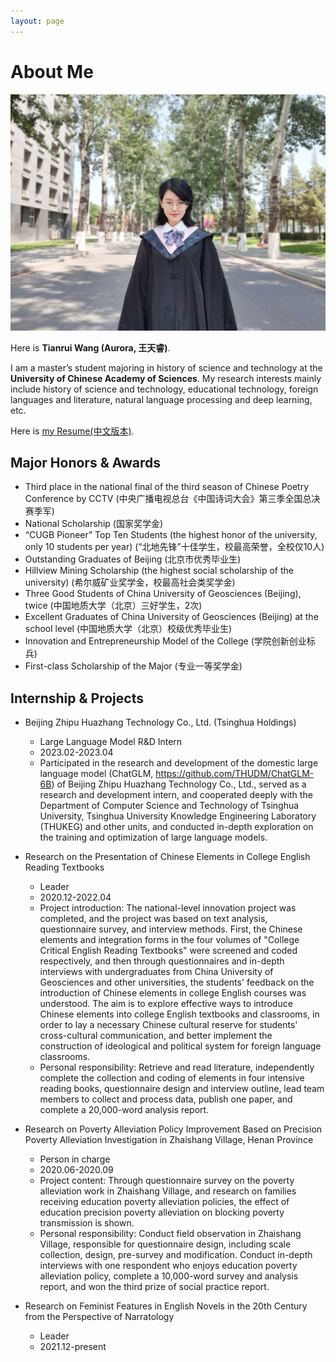 ```yaml
---
layout: page
---
```


# About Me

<img src="tianruiwang.jpg" class="floatpic">

Here is **Tianrui Wang (Aurora, 王天睿)**.

I am a master’s student majoring in history of science and technology at the **University of Chinese Academy of Sciences**. My research interests mainly include history of science and technology, educational technology, foreign languages and literature, natural language processing and deep learning, etc.

Here is [my Resume(中文版本)](Resume-TianruiWang.pdf).

## Major Honors & Awards

- Third place in the national final of the third season of Chinese Poetry Conference by CCTV (中央广播电视总台《中国诗词大会》第三季全国总决赛季军)
- National Scholarship (国家奖学金)
- “CUGB Pioneer” Top Ten Students (the highest honor of the university, only 10 students per year) (“北地先锋”十佳学生，校最高荣誉，全校仅10人)
- Outstanding Graduates of Beijing (北京市优秀毕业生)
- Hillview Mining Scholarship (the highest social scholarship of the university) (希尔威矿业奖学金，校最高社会类奖学金)
- Three Good Students of China University of Geosciences (Beijing), twice  (中国地质大学（北京）三好学生，2次)
- Excellent Graduates of China University of Geosciences (Beijing) at the school level (中国地质大学（北京）校级优秀毕业生)
- Innovation and Entrepreneurship Model of the College (学院创新创业标兵)
- First-class Scholarship of the Major (专业一等奖学金)

## Internship & Projects

- Beijing Zhipu Huazhang Technology Co., Ltd. (Tsinghua Holdings) 
    - Large Language Model R&D Intern
    - 2023.02-2023.04
    - Participated in the research and development of the domestic large language model (ChatGLM, https://github.com/THUDM/ChatGLM-6B) of Beijing Zhipu Huazhang Technology Co., Ltd., served as a research and development intern, and cooperated deeply with the Department of Computer Science and Technology of Tsinghua University, Tsinghua University Knowledge Engineering Laboratory (THUKEG) and other units, and conducted in-depth exploration on the training and optimization of large language models.
- Research on the Presentation of Chinese Elements in College English Reading Textbooks
    - Leader
    - 2020.12-2022.04
    - Project introduction: The national-level innovation project was completed, and the project was based on text analysis, questionnaire survey, and interview methods. First, the Chinese elements and integration forms in the four volumes of "College Critical English Reading Textbooks" were screened and coded respectively, and then through questionnaires and in-depth interviews with undergraduates from China University of Geosciences and other universities, the students' feedback on the introduction of Chinese elements in college English courses was understood. The aim is to explore effective ways to introduce Chinese elements into college English textbooks and classrooms, in order to lay a necessary Chinese cultural reserve for students' cross-cultural communication, and better implement the construction of ideological and political system for foreign language classrooms.
    - Personal responsibility: Retrieve and read literature, independently complete the collection and coding of elements in four intensive reading books, questionnaire design and interview outline, lead team members to collect and process data, publish one paper, and complete a 20,000-word analysis report.

- Research on Poverty Alleviation Policy Improvement Based on Precision Poverty Alleviation Investigation in Zhaishang Village, Henan Province
    - Person in charge
    - 2020.06-2020.09
    - Project content: Through questionnaire survey on the poverty alleviation work in Zhaishang Village, and research on families receiving education poverty alleviation policies, the effect of education precision poverty alleviation on blocking poverty transmission is shown.
    - Personal responsibility: Conduct field observation in Zhaishang Village, responsible for questionnaire design, including scale collection, design, pre-survey and modification. Conduct in-depth interviews with one respondent who enjoys education poverty alleviation policy, complete a 10,000-word survey and analysis report, and won the third prize of social practice report.
- Research on Feminist Features in English Novels in the 20th Century from the Perspective of Narratology 
    - Leader
    - 2021.12-present

